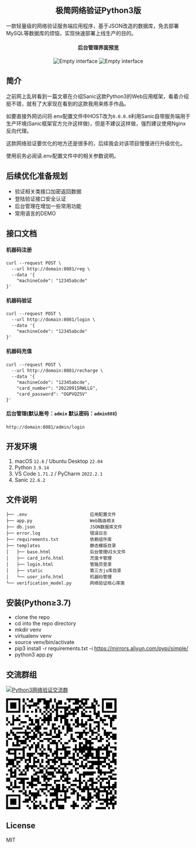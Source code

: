 <h2 align="center">极简网络验证Python3版</h2>
<p>一款轻量级的网络验证服务端应用程序，基于JSON改造的数据库，免去部署MySQL等数据库的烦恼，实现快速部署上线生产的目的。</p>
<h4 align="center">后台管理界面预览</h4>
<p align="center">
<img src="https://myimages.25531.com/20220915/iShot_2022-09-15_13.22.42.png" width="50%" height="50%" alt="Empty interface" />
<img src="https://myimages.25531.com/20220915/iShot_2022-09-15_13.23.11.png" width="50%" height="50%" alt="Empty interface" />
</p>

## 简介

之前网上乱转看到一篇文章在介绍Sanic这款Python3的Web应用框架，看着介绍挺不错，就有了大家现在看到的这款我用来练手作品。

如要直接外网访问将.env配置文件中HOST改为`0.0.0.0`利用Sanic自带服务端用于生产环境(Sanic框架官方允许这样做)，但是不建议这样做，强烈建议使用Nginx反向代理。

这款网络验证要优化的地方还是很多的，后续我会对该项目慢慢进行升级优化。

使用前务必阅读.env配置文件中的相关参数说明。

## 后续优化准备规划

- 验证相关类接口加密返回数据
- 登陆验证接口安全认证
- 后台管理在增加一些常用功能
- 常用语言的DEMO

## 接口文档

#### 机器码注册
```
curl --request POST \
  --url http://domain:8081/reg \
  --data '{
	"machineCode": "12345abcde"
}'
```

#### 机器码验证
```
curl --request POST \
  --url http://domain:8081/login \
  --data '{
	"machineCode": "12345abcde"
}'
```

#### 机器码充值
```
curl --request POST \
  --url http://domain:8081/recharge \
  --data '{
    "machineCode": "12345abcde",
    "card_number": "20220915RWLLG",
    "card_password": "OGPVQZSV"
}'
```

#### 后台管理(默认账号：`admin` 默认密码：`admin888`)
```
http://domain:8081/admin/login
```

## 开发环境

1. macOS `12.6` / Ubuntu Desktop `22.04`
2. Python `3.9.14`
3. VS Code `1.71.2` / PyCharm `2022.2.1`
4. Sanic `22.6.2`

## 文件说明
```
├── .env                        应用配置文件
├── app.py                      Web路由相关
├── db.json                     JSON数据库文件
├── error.log                   错误日志
├── requirements.txt            依赖组件库
├── templates                   静态模版目录
│   ├── base.html               后台管理UI头文件
│   ├── card_info.html          充值卡管理
│   ├── login.html              管路员登录
│   ├── static                  第三方js库目录
│   └── user_info.html          机器码管理
└── verification_model.py       网络验证核心库类
```

## 安装(Python≥3.7)
- clone the repo
- cd into the repo directory
- mkdir venv
- virtualenv venv
- source venv/bin/activate
- pip3 install -r requirements.txt -i https://mirrors.aliyun.com/pypi/simple/
- python3 app.py

## 交流群组
<a target="_blank" href="https://qm.qq.com/cgi-bin/qm/qr?k=IyIaQmjYElaHExKSOzqf4gqY7YhKmDwk&jump_from=webapi"><img border="0" src="https://pub.idqqimg.com/wpa/images/group.png" alt="Python3网络验证交流群" title="Python3网络验证交流群"></a>

![QQ群二维码](/templates/static/images/qrcode-302.png "Python3网络验证交流群")

## License

MIT
